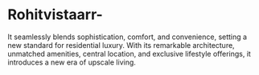 # Rohitvistaarr-
It seamlessly blends sophistication, comfort, and convenience, setting a new standard for residential luxury. With its remarkable architecture, unmatched amenities, central location, and exclusive lifestyle offerings, it introduces a new era of upscale living. 
